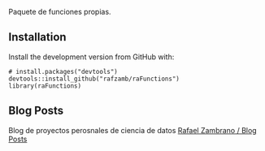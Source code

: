 
<!-- README.md is generated from README.Rmd. Please edit that file -->

Paquete de funciones propias.

## Installation

Install the development version from GitHub with:

    # install.packages("devtools")
    devtools::install_github("rafzamb/raFunctions")
    library(raFunctions)

## Blog Posts

Blog de proyectos perosnales de ciencia de datos [Rafael Zambrano / Blog
Posts](https://rafael-zambrano-blog-ds.netlify.app/blog.html)
